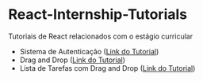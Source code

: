 # React-Internship-Tutorials
Tutoriais de React relacionados com o estágio curricular
- Sistema de Autenticação ([Link do Tutorial](https://www.youtube.com/watch?v=PKwu15ldZ7k))
- Drag and Drop ([Link do Tutorial](https://www.youtube.com/watch?v=-MfTv5VRM0A))
- Lista de Tarefas com Drag and Drop ([Link do Tutorial](https://www.youtube.com/watch?v=t1HQUPrfdOY))
